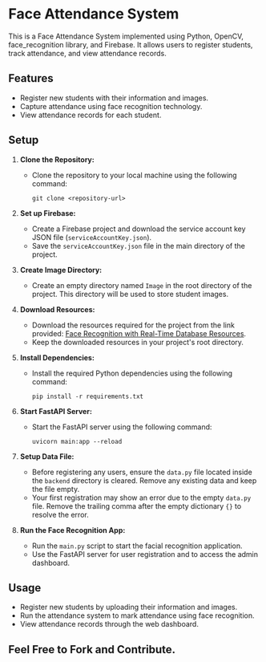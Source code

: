 # Face Attendance System

This is a Face Attendance System implemented using Python, OpenCV, face_recognition library, and Firebase. It allows users to register students, track attendance, and view attendance records.

## Features

- Register new students with their information and images.
- Capture attendance using face recognition technology.
- View attendance records for each student.

## Setup

1. **Clone the Repository:**
   - Clone the repository to your local machine using the following command:
     ```
     git clone <repository-url>
     ```

2. **Set up Firebase:**
   - Create a Firebase project and download the service account key JSON file (`serviceAccountKey.json`).
   - Save the `serviceAccountKey.json` file in the main directory of the project.

3. **Create Image Directory:**
   - Create an empty directory named `Image` in the root directory of the project. This directory will be used to store student images.

4. **Download Resources:**
   - Download the resources required for the project from the link provided: [Face Recognition with Real-Time Database Resources](https://www.computervision.zone/courses/face-recognition-with-real-time-database/).
   - Keep the downloaded resources in your project's root directory.

5. **Install Dependencies:**
   - Install the required Python dependencies using the following command:
     ```
     pip install -r requirements.txt
     ```

6. **Start FastAPI Server:**
   - Start the FastAPI server using the following command:
     ```
     uvicorn main:app --reload
     ```

7. **Setup Data File:**
   - Before registering any users, ensure the `data.py` file located inside the `backend` directory is cleared. Remove any existing data and keep the file empty.
   - Your first registration may show an error due to the empty `data.py` file. Remove the trailing comma after the empty dictionary `{}` to resolve the error.

8. **Run the Face Recognition App:**
   - Run the `main.py` script to start the facial recognition application.
   - Use the FastAPI server for user registration and to access the admin dashboard.



## Usage

- Register new students by uploading their information and images.
- Run the attendance system to mark attendance using face recognition.
- View attendance records through the web dashboard.

## Feel Free to Fork and Contribute. 
